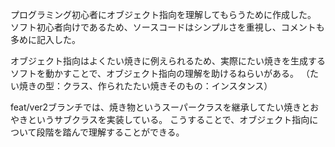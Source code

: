 プログラミング初心者にオブジェクト指向を理解してもらうために作成した。
ソフト初心者向けであるため、ソースコードはシンプルさを重視し、コメントも多めに記入した。

オブジェクト指向はよくたい焼きに例えられるため、実際にたい焼きを生成するソフトを動かすことで、オブジェクト指向の理解を助けるねらいがある。
（たい焼きの型：クラス、作られたたい焼きそのもの：インスタンス）

feat/ver2ブランチでは、焼き物というスーパークラスを継承してたい焼きとおやきというサブクラスを実装している。
こうすることで、オブジェクト指向について段階を踏んで理解することができる。
